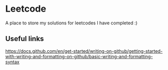 # Leetcode
A place to store my solutions for leetcodes I have completed :)

## Useful links
https://docs.github.com/en/get-started/writing-on-github/getting-started-with-writing-and-formatting-on-github/basic-writing-and-formatting-syntax
